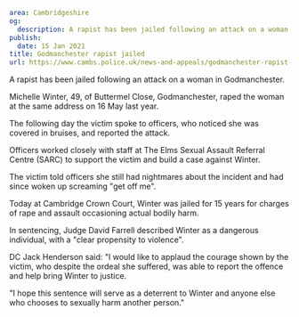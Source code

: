 ```yaml
area: Cambridgeshire
og:
  description: A rapist has been jailed following an attack on a woman in Godmanchester.
publish:
  date: 15 Jan 2021
title: Godmanchester rapist jailed
url: https://www.cambs.police.uk/news-and-appeals/godmanchester-rapist-jailed-15Jan-2021
```

A rapist has been jailed following an attack on a woman in Godmanchester.

Michelle Winter, 49, of Buttermel Close, Godmanchester, raped the woman at the same address on 16 May last year.

The following day the victim spoke to officers, who noticed she was covered in bruises, and reported the attack.

Officers worked closely with staff at The Elms Sexual Assault Referral Centre (SARC) to support the victim and build a case against Winter.

The victim told officers she still had nightmares about the incident and had since woken up screaming "get off me".

Today at Cambridge Crown Court, Winter was jailed for 15 years for charges of rape and assault occasioning actual bodily harm.

In sentencing, Judge David Farrell described Winter as a dangerous individual, with a "clear propensity to violence".

DC Jack Henderson said: "I would like to applaud the courage shown by the victim, who despite the ordeal she suffered, was able to report the offence and help bring Winter to justice.

"I hope this sentence will serve as a deterrent to Winter and anyone else who chooses to sexually harm another person."
